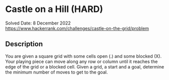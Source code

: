 # Castle on a Hill (HARD)

Solved Date: 8 December 2022
https://www.hackerrank.com/challenges/castle-on-the-grid/problem

## Description

You are given a square grid with some cells open (.) and some blocked (X). Your playing piece can move along any row or column until it reaches the edge of the grid or a blocked cell. Given a grid, a start and a goal, determine the minimum number of moves to get to the goal.
